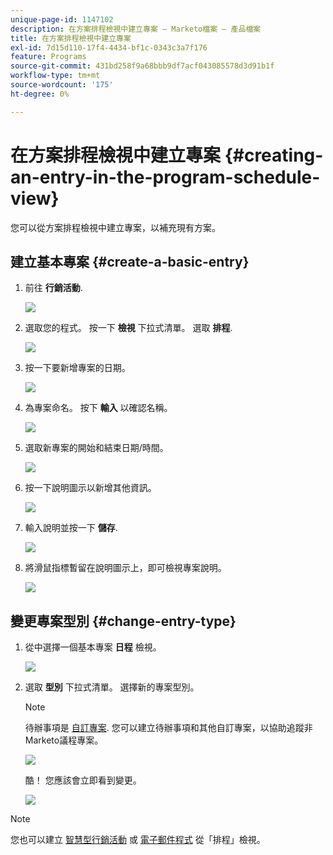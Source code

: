 ```yaml
---
unique-page-id: 1147102
description: 在方案排程檢視中建立專案 — Marketo檔案 — 產品檔案
title: 在方案排程檢視中建立專案
exl-id: 7d15d110-17f4-4434-bf1c-0343c3a7f176
feature: Programs
source-git-commit: 431bd258f9a68bbb9df7acf043085578d3d91b1f
workflow-type: tm+mt
source-wordcount: '175'
ht-degree: 0%

---
```


# 在方案排程檢視中建立專案 {#creating-an-entry-in-the-program-schedule-view}

您可以從方案排程檢視中建立專案，以補充現有方案。

## 建立基本專案 {#create-a-basic-entry}

1. 前往 **行銷活動**.

   ![](assets/login-marketing-activities-1.png)

1. 選取您的程式。 按一下 **檢視** 下拉式清單。 選取 **排程**.

   ![](assets/image2014-9-16-9-3a22-3a7.png)

1. 按一下要新增專案的日期。

   ![](assets/image2014-9-16-9-3a22-3a33.png)

1. 為專案命名。 按下 **輸入** 以確認名稱。

   ![](assets/image2014-9-16-9-3a22-3a59.png)

1. 選取新專案的開始和結束日期/時間。

   ![](assets/image2014-9-16-9-3a23-3a39.png)

1. 按一下說明圖示以新增其他資訊。

   ![](assets/image2014-9-16-9-3a25-3a23.png)

1. 輸入說明並按一下 **儲存**.

   ![](assets/image2014-9-16-9-3a25-3a39.png)

1. 將滑鼠指標暫留在說明圖示上，即可檢視專案說明。

   ![](assets/image2014-9-16-9-3a25-3a51.png)

## 變更專案型別 {#change-entry-type}

1. 從中選擇一個基本專案 **日程** 檢視。

   ![](assets/image2014-9-16-9-3a26-3a5.png)

1. 選取 **型別** 下拉式清單。 選擇新的專案型別。

   >[!NOTE]
   >
   >待辦事項是 [自訂專案](/help/marketo/product-docs/core-marketo-concepts/programs/program-schedule-view/create-custom-entry-types.md). 您可以建立待辦事項和其他自訂專案，以協助追蹤非Marketo議程專案。

   ![](assets/image2014-9-16-9-3a26-3a36.png)

   酷！ 您應該會立即看到變更。

   ![](assets/image2014-9-16-9-3a27-3a21.png)

>[!NOTE]
>
> 您也可以建立 [智慧型行銷活動](/help/marketo/product-docs/core-marketo-concepts/programs/program-schedule-view/creating-a-batch-smart-campaign-in-the-program-schedule-view.md) 或 [電子郵件程式](/help/marketo/product-docs/core-marketo-concepts/programs/program-schedule-view/creating-a-new-email-program-in-the-schedule-view.md) 從「排程」檢視。
